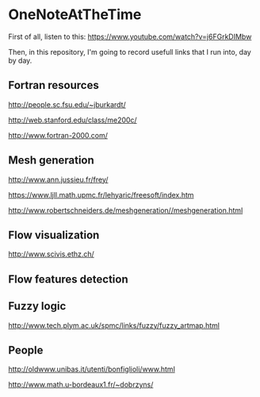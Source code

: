 # OneNoteAtTheTime
First of all, listen to this: https://www.youtube.com/watch?v=j6FGrkDIMbw

Then, in this repository, I'm going to record usefull links that I run into, day by day.

## Fortran resources
http://people.sc.fsu.edu/~jburkardt/

http://web.stanford.edu/class/me200c/

http://www.fortran-2000.com/
## Mesh generation
http://www.ann.jussieu.fr/frey/

https://www.ljll.math.upmc.fr/lehyaric/freesoft/index.htm

http://www.robertschneiders.de/meshgeneration//meshgeneration.html

## Flow visualization

http://www.scivis.ethz.ch/

## Flow features detection
## Fuzzy logic
http://www.tech.plym.ac.uk/spmc/links/fuzzy/fuzzy_artmap.html

## People
http://oldwww.unibas.it/utenti/bonfiglioli/www.html

http://www.math.u-bordeaux1.fr/~dobrzyns/




